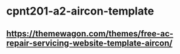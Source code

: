 # cpnt201-a2-aircon-template
## https://themewagon.com/themes/free-ac-repair-servicing-website-template-aircon/
